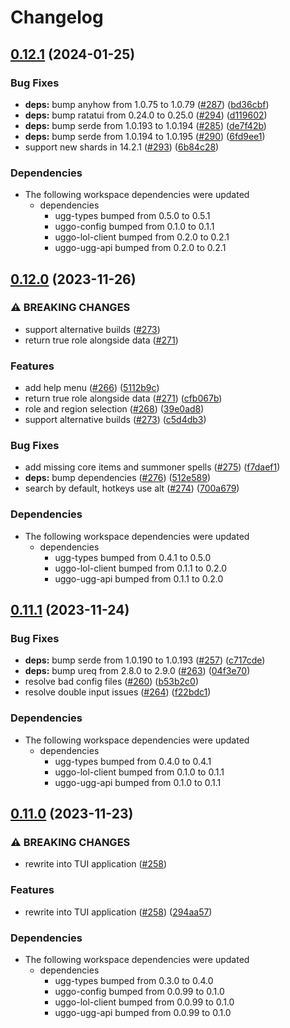 # Changelog

## [0.12.1](https://github.com/kade-robertson/uggo/compare/uggo-v0.12.0...uggo-v0.12.1) (2024-01-25)


### Bug Fixes

* **deps:** bump anyhow from 1.0.75 to 1.0.79 ([#287](https://github.com/kade-robertson/uggo/issues/287)) ([bd36cbf](https://github.com/kade-robertson/uggo/commit/bd36cbf1eef4dc4b05ecd48ff70d3fb3d9bc5452))
* **deps:** bump ratatui from 0.24.0 to 0.25.0 ([#294](https://github.com/kade-robertson/uggo/issues/294)) ([d119602](https://github.com/kade-robertson/uggo/commit/d11960236200e631b599e77876ff666890cca96f))
* **deps:** bump serde from 1.0.193 to 1.0.194 ([#285](https://github.com/kade-robertson/uggo/issues/285)) ([de7f42b](https://github.com/kade-robertson/uggo/commit/de7f42bbe9f09490bd57888d681ea4a24b7bdc6a))
* **deps:** bump serde from 1.0.194 to 1.0.195 ([#290](https://github.com/kade-robertson/uggo/issues/290)) ([6fd9ee1](https://github.com/kade-robertson/uggo/commit/6fd9ee11aa47db8d0931926a78d66901819c0e14))
* support new shards in 14.2.1 ([#293](https://github.com/kade-robertson/uggo/issues/293)) ([6b84c28](https://github.com/kade-robertson/uggo/commit/6b84c28c0332639dfbbc1846e16964cbb139a63b))


### Dependencies

* The following workspace dependencies were updated
  * dependencies
    * ugg-types bumped from 0.5.0 to 0.5.1
    * uggo-config bumped from 0.1.0 to 0.1.1
    * uggo-lol-client bumped from 0.2.0 to 0.2.1
    * uggo-ugg-api bumped from 0.2.0 to 0.2.1

## [0.12.0](https://github.com/kade-robertson/uggo/compare/uggo-v0.11.1...uggo-v0.12.0) (2023-11-26)


### ⚠ BREAKING CHANGES

* support alternative builds ([#273](https://github.com/kade-robertson/uggo/issues/273))
* return true role alongside data ([#271](https://github.com/kade-robertson/uggo/issues/271))

### Features

* add help menu ([#266](https://github.com/kade-robertson/uggo/issues/266)) ([5112b9c](https://github.com/kade-robertson/uggo/commit/5112b9c3990d0a43e445232352bfc1c0e5bbe612))
* return true role alongside data ([#271](https://github.com/kade-robertson/uggo/issues/271)) ([cfb067b](https://github.com/kade-robertson/uggo/commit/cfb067bae6bdf28a0895f52e099d7b4946a5b2b5))
* role and region selection ([#268](https://github.com/kade-robertson/uggo/issues/268)) ([39e0ad8](https://github.com/kade-robertson/uggo/commit/39e0ad8ee26cc61faa2f28371ca0f2189c10e153))
* support alternative builds ([#273](https://github.com/kade-robertson/uggo/issues/273)) ([c5d4db3](https://github.com/kade-robertson/uggo/commit/c5d4db3c55994aa6b221b720b0132c9ac02462bd))


### Bug Fixes

* add missing core items and summoner spells ([#275](https://github.com/kade-robertson/uggo/issues/275)) ([f7daef1](https://github.com/kade-robertson/uggo/commit/f7daef13c4e872ae9d525444c057de20de61f21c))
* **deps:** bump dependencies ([#276](https://github.com/kade-robertson/uggo/issues/276)) ([512e589](https://github.com/kade-robertson/uggo/commit/512e589571e51e093e5eb401b75dd4d0faee0da4))
* search by default, hotkeys use alt ([#274](https://github.com/kade-robertson/uggo/issues/274)) ([700a679](https://github.com/kade-robertson/uggo/commit/700a679c2fdf97ec6c9001f467e101da8e0090c6))


### Dependencies

* The following workspace dependencies were updated
  * dependencies
    * ugg-types bumped from 0.4.1 to 0.5.0
    * uggo-lol-client bumped from 0.1.1 to 0.2.0
    * uggo-ugg-api bumped from 0.1.1 to 0.2.0

## [0.11.1](https://github.com/kade-robertson/uggo/compare/uggo-v0.11.0...uggo-v0.11.1) (2023-11-24)


### Bug Fixes

* **deps:** bump serde from 1.0.190 to 1.0.193 ([#257](https://github.com/kade-robertson/uggo/issues/257)) ([c717cde](https://github.com/kade-robertson/uggo/commit/c717cde2d0d3f1c26fb3e5df02a27bf65fc2b779))
* **deps:** bump ureq from 2.8.0 to 2.9.0 ([#263](https://github.com/kade-robertson/uggo/issues/263)) ([04f3e70](https://github.com/kade-robertson/uggo/commit/04f3e70a531475eec4b0938732ba85a10d427ebf))
* resolve bad config files ([#260](https://github.com/kade-robertson/uggo/issues/260)) ([b53b2c0](https://github.com/kade-robertson/uggo/commit/b53b2c017f0c7adb4ba58ec30a81e41bd3eb1e05))
* resolve double input issues ([#264](https://github.com/kade-robertson/uggo/issues/264)) ([f22bdc1](https://github.com/kade-robertson/uggo/commit/f22bdc133044f5d8c99662b6dd9b78d13e4fba3d))


### Dependencies

* The following workspace dependencies were updated
  * dependencies
    * ugg-types bumped from 0.4.0 to 0.4.1
    * uggo-lol-client bumped from 0.1.0 to 0.1.1
    * uggo-ugg-api bumped from 0.1.0 to 0.1.1

## [0.11.0](https://github.com/kade-robertson/uggo/compare/uggo-v0.10.1...uggo-v0.11.0) (2023-11-23)


### ⚠ BREAKING CHANGES

* rewrite into TUI application ([#258](https://github.com/kade-robertson/uggo/issues/258))

### Features

* rewrite into TUI application ([#258](https://github.com/kade-robertson/uggo/issues/258)) ([294aa57](https://github.com/kade-robertson/uggo/commit/294aa57a0256545ba730c2b9751582bd1afb952f))


### Dependencies

* The following workspace dependencies were updated
  * dependencies
    * ugg-types bumped from 0.3.0 to 0.4.0
    * uggo-config bumped from 0.0.99 to 0.1.0
    * uggo-lol-client bumped from 0.0.99 to 0.1.0
    * uggo-ugg-api bumped from 0.0.99 to 0.1.0
